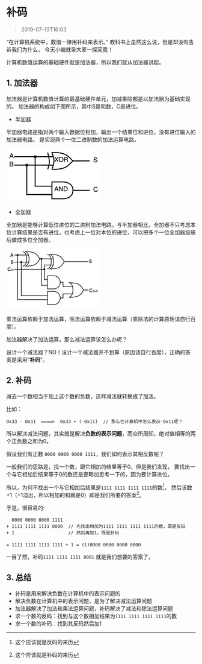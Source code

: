 # 补码

> 2019-07-13T16:03

“在计算机系统中，数值一律用补码来表示。” 教科书上虽然这么说，但是却没有告诉我们为什么，
今天小编就带大家一探究竟！

计算机数值运算的基础硬件就是加法器，所以我们就从加法器讲起。

## 1. 加法器
加法器是计算机数值计算的最基础硬件单元，加减乘除都是以加法器为基础实现的。
加法器的构成如下图所示，其中S是和数，C是进位。

* 半加器

半加器电路是指对两个输入数据位相加，输出一个结果位和进位，没有进位输入的加法器电路。 是实现两个一位二进制数的加法运算电路。

![half_adder](../assets/images/Complement/half_adder.jpg)

* 全加器

全加器是能够计算低位进位的二进制加法电路。与半加器相比，全加器不只考虑本位计算结果是否有进位，也考虑上一位对本位的进位，可以把多个一位全加器级联后做成多位全加器。

![full_adder](../assets/images/Complement/full_adder.jpg)

乘法运算依赖于加法运算，除法运算依赖于减法运算（乘除法的计算原理请自行百度）。

加法器解决了加法运算，那么减法运算该怎么办呢？

设计一个减法器？NO！设计一个减法器并不划算（原因请自行百度），正确的答案是采用“**补码**”。

## 2. 补码

减去一个数相当于加上这个数的负数，这样减法就转换成了加法。

比如：

```
0x33 - 0x11  ====>  0x33 + (-0x11)  // 那么在计算机中怎么表示-0x11呢？

```
所以解决减法问题，其实就是解决**负数的表示问题**，而众所周知，绝对值相等的两个正负数之和为0。

假设我们有正数 ```0000 0000 0000 1111```，我们如何表示其相反数呢？

一般我们的思路是，找一个数，跟它相加的结果等于0，但是我们发现，
要找出一个与它相加后结果等于0的数还是要略加思考一下的，因为要计算进位。

所以，为何不找出一个与它相加后结果是```1111 1111 1111 1111```的数[^1]，
然后该数+1（+1溢出，所以相加的和就是0）即是我们所要的答案[^2]。

于是，很容易的:
```
  0000 0000 0000 1111 
+ 1111 1111 1111 0000  // 先找出相加为1111 1111 1111 1111的数，既是反码
+ 1                    // 然后再加1，既是补码

= 1111 1111 1111 1111 + 1 = (1)0000 0000 0000 0000

```

一目了然，补码```1111 1111 1111 0001``` 就是我们想要的答案了。

## 3. 总结
* 补码是用来解决负数在计算机中的表示问题的
* 解决负数在计算机中的表示问题，是为了解决减法运算问题
* 加法器解决了加法和乘法运算问题，补码解决了减法和除法运算问题
* 求一个数的反码：找到与这个数相加结果为```1111 1111 1111 1111```的数
* 求一个数的补码：找到其反码然后加1


[^1]: 这个应该就是反码的来历
[^2]: 这个应该就是补码的来历
